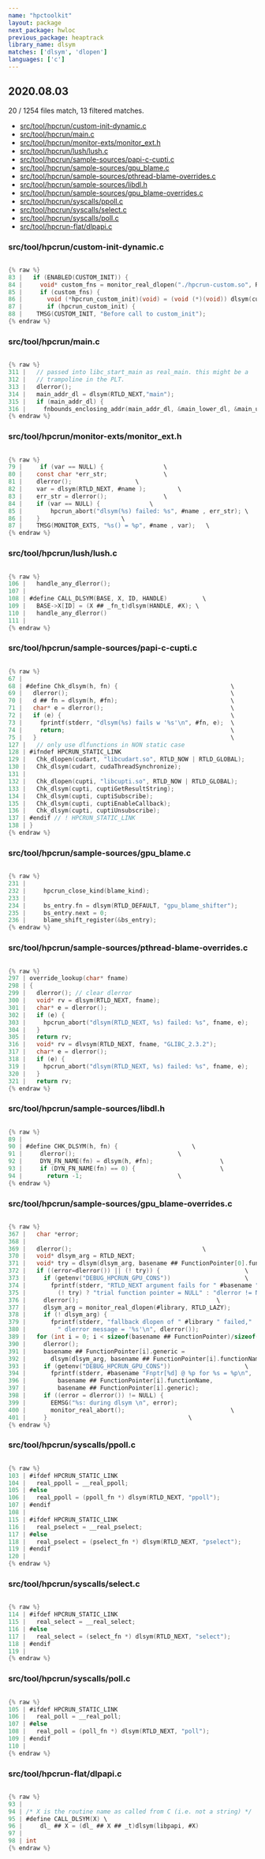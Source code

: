 ```yaml
---
name: "hpctoolkit"
layout: package
next_package: hwloc
previous_package: heaptrack
library_name: dlsym
matches: ['dlsym', 'dlopen']
languages: ['c']
---
```

## 2020.08.03
20 / 1254 files match, 13 filtered matches.

 - [src/tool/hpcrun/custom-init-dynamic.c](#srctoolhpcruncustom-init-dynamicc)
 - [src/tool/hpcrun/main.c](#srctoolhpcrunmainc)
 - [src/tool/hpcrun/monitor-exts/monitor_ext.h](#srctoolhpcrunmonitor-extsmonitor_exth)
 - [src/tool/hpcrun/lush/lush.c](#srctoolhpcrunlushlushc)
 - [src/tool/hpcrun/sample-sources/papi-c-cupti.c](#srctoolhpcrunsample-sourcespapi-c-cuptic)
 - [src/tool/hpcrun/sample-sources/gpu_blame.c](#srctoolhpcrunsample-sourcesgpu_blamec)
 - [src/tool/hpcrun/sample-sources/pthread-blame-overrides.c](#srctoolhpcrunsample-sourcespthread-blame-overridesc)
 - [src/tool/hpcrun/sample-sources/libdl.h](#srctoolhpcrunsample-sourceslibdlh)
 - [src/tool/hpcrun/sample-sources/gpu_blame-overrides.c](#srctoolhpcrunsample-sourcesgpu_blame-overridesc)
 - [src/tool/hpcrun/syscalls/ppoll.c](#srctoolhpcrunsyscallsppollc)
 - [src/tool/hpcrun/syscalls/select.c](#srctoolhpcrunsyscallsselectc)
 - [src/tool/hpcrun/syscalls/poll.c](#srctoolhpcrunsyscallspollc)
 - [src/tool/hpcrun-flat/dlpapi.c](#srctoolhpcrun-flatdlpapic)

### src/tool/hpcrun/custom-init-dynamic.c

```c

{% raw %}
83 |   if (ENABLED(CUSTOM_INIT)) {
84 |     void* custom_fns = monitor_real_dlopen("./hpcrun-custom.so", RTLD_LAZY);
85 |     if (custom_fns) {
86 |       void (*hpcrun_custom_init)(void) = (void (*)(void)) dlsym(custom_fns, "hpcrun_custom_init");
87 |       if (hpcrun_custom_init) {
88 | 	TMSG(CUSTOM_INIT, "Before call to custom_init");
{% endraw %}

```
### src/tool/hpcrun/main.c

```c

{% raw %}
311 |   // passed into libc_start_main as real_main. this might be a
312 |   // trampoline in the PLT.
313 |   dlerror();
314 |   main_addr_dl = dlsym(RTLD_NEXT,"main");
315 |   if (main_addr_dl) {
316 |     fnbounds_enclosing_addr(main_addr_dl, &main_lower_dl, &main_upper_dl, &lm);
{% endraw %}

```
### src/tool/hpcrun/monitor-exts/monitor_ext.h

```c

{% raw %}
79 |     if (var == NULL) {					\
80 | 	const char *err_str;				\
81 | 	dlerror();					\
82 | 	var = dlsym(RTLD_NEXT, #name );			\
83 | 	err_str = dlerror();				\
84 | 	if (var == NULL) {				\
85 | 	    hpcrun_abort("dlsym(%s) failed: %s", #name , err_str); \
86 | 	}						\
87 | 	TMSG(MONITOR_EXTS, "%s() = %p", #name , var);	\
{% endraw %}

```
### src/tool/hpcrun/lush/lush.c

```c

{% raw %}
106 |   handle_any_dlerror();
107 | 
108 | #define CALL_DLSYM(BASE, X, ID, HANDLE)	       \
109 |   BASE->X[ID] = (X ## _fn_t)dlsym(HANDLE, #X); \
110 |   handle_any_dlerror()
111 |   
{% endraw %}

```
### src/tool/hpcrun/sample-sources/papi-c-cupti.c

```c

{% raw %}
67 | 
68 | #define Chk_dlsym(h, fn) {                                \
69 |   dlerror();                                              \
70 |   d ## fn = dlsym(h, #fn);                                \
71 |   char* e = dlerror();                                    \
72 |   if (e) {                                                \
73 |     fprintf(stderr, "dlsym(%s) fails w '%s'\n", #fn, e);  \
74 |     return;                                               \
75 |   }                                                       \
127 |   // only use dlfunctions in NON static case
128 | #ifndef HPCRUN_STATIC_LINK
129 |   Chk_dlopen(cudart, "libcudart.so", RTLD_NOW | RTLD_GLOBAL);
130 |   Chk_dlsym(cudart, cudaThreadSynchronize);
131 | 
132 |   Chk_dlopen(cupti, "libcupti.so", RTLD_NOW | RTLD_GLOBAL);
133 |   Chk_dlsym(cupti, cuptiGetResultString);
134 |   Chk_dlsym(cupti, cuptiSubscribe);
135 |   Chk_dlsym(cupti, cuptiEnableCallback);
136 |   Chk_dlsym(cupti, cuptiUnsubscribe);
137 | #endif // ! HPCRUN_STATIC_LINK
138 | }
{% endraw %}

```
### src/tool/hpcrun/sample-sources/gpu_blame.c

```c

{% raw %}
231 | 
232 |     hpcrun_close_kind(blame_kind);
233 |     
234 |     bs_entry.fn = dlsym(RTLD_DEFAULT, "gpu_blame_shifter");
235 |     bs_entry.next = 0;
236 |     blame_shift_register(&bs_entry);
{% endraw %}

```
### src/tool/hpcrun/sample-sources/pthread-blame-overrides.c

```c

{% raw %}
297 | override_lookup(char* fname)
298 | {
299 |   dlerror(); // clear dlerror
300 |   void* rv = dlsym(RTLD_NEXT, fname);
301 |   char* e = dlerror();
302 |   if (e) {
303 |     hpcrun_abort("dlsym(RTLD_NEXT, %s) failed: %s", fname, e);
304 |   }
305 |   return rv;
316 |   void* rv = dlvsym(RTLD_NEXT, fname, "GLIBC_2.3.2");
317 |   char* e = dlerror();
318 |   if (e) {
319 |     hpcrun_abort("dlsym(RTLD_NEXT, %s) failed: %s", fname, e);
320 |   }
321 |   return rv;
{% endraw %}

```
### src/tool/hpcrun/sample-sources/libdl.h

```c

{% raw %}
89 |   
90 | #define CHK_DLSYM(h, fn) {						\
91 |     dlerror();								\
92 |     DYN_FN_NAME(fn) = dlsym(h, #fn);					\
93 |     if (DYN_FN_NAME(fn) == 0) {						\
94 |       return -1;							\
{% endraw %}

```
### src/tool/hpcrun/sample-sources/gpu_blame-overrides.c

```c

{% raw %}
367 |   char *error;                                                                     \
368 |                                                                                    \
369 |   dlerror(); 									   \
370 |   void* dlsym_arg = RTLD_NEXT;                                                     \
371 |   void* try = dlsym(dlsym_arg, basename ## FunctionPointer[0].functionName);	   \
372 |   if ((error=dlerror()) || (! try)) {						   \
373 |     if (getenv("DEBUG_HPCRUN_GPU_CONS"))					   \
374 |       fprintf(stderr, "RTLD_NEXT argument fails for " #basename " (%s)\n",         \
375 | 	      (! try) ? "trial function pointer = NULL" : "dlerror != NULL");	   \
376 |     dlerror();									   \
377 |     dlsym_arg = monitor_real_dlopen(#library, RTLD_LAZY);			   \
378 |     if (! dlsym_arg) {                                                             \
379 |       fprintf(stderr, "fallback dlopen of " #library " failed,"			   \
380 | 	      " dlerror message = '%s'\n", dlerror());				   \
389 |   for (int i = 0; i < sizeof(basename ## FunctionPointer)/sizeof(basename ## FunctionPointer[0]); i++) { \
390 |     dlerror();                                                                     \
391 |     basename ## FunctionPointer[i].generic =					   \
392 |       dlsym(dlsym_arg, basename ## FunctionPointer[i].functionName);		   \
393 |     if (getenv("DEBUG_HPCRUN_GPU_CONS"))					   \
394 |       fprintf(stderr, #basename "Fnptr[%d] @ %p for %s = %p\n",                    \
396 | 	      basename ## FunctionPointer[i].functionName,			   \
397 | 	      basename ## FunctionPointer[i].generic);				   \
398 |     if ((error = dlerror()) != NULL) {                                             \
399 |       EEMSG("%s: during dlsym \n", error);					   \
400 |       monitor_real_abort();							   \
401 |     }										   \
{% endraw %}

```
### src/tool/hpcrun/syscalls/ppoll.c

```c

{% raw %}
103 | #ifdef HPCRUN_STATIC_LINK
104 |   real_ppoll = __real_ppoll;
105 | #else
106 |   real_ppoll = (ppoll_fn *) dlsym(RTLD_NEXT, "ppoll");
107 | #endif
108 | 
115 | #ifdef HPCRUN_STATIC_LINK
116 |   real_pselect = __real_pselect;
117 | #else
118 |   real_pselect = (pselect_fn *) dlsym(RTLD_NEXT, "pselect");
119 | #endif
120 | 
{% endraw %}

```
### src/tool/hpcrun/syscalls/select.c

```c

{% raw %}
114 | #ifdef HPCRUN_STATIC_LINK
115 |   real_select = __real_select;
116 | #else
117 |   real_select = (select_fn *) dlsym(RTLD_NEXT, "select");
118 | #endif
119 | 
{% endraw %}

```
### src/tool/hpcrun/syscalls/poll.c

```c

{% raw %}
105 | #ifdef HPCRUN_STATIC_LINK
106 |   real_poll = __real_poll;
107 | #else
108 |   real_poll = (poll_fn *) dlsym(RTLD_NEXT, "poll");
109 | #endif
110 | 
{% endraw %}

```
### src/tool/hpcrun-flat/dlpapi.c

```c

{% raw %}
93 | 
94 | /* X is the routine name as called from C (i.e. not a string) */
95 | #define CALL_DLSYM(X) \
96 |     dl_ ## X = (dl_ ## X ## _t)dlsym(libpapi, #X)
97 | 
98 | int
{% endraw %}

```